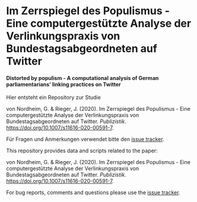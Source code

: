 # Im Zerrspiegel des Populismus - Eine computergestützte Analyse der Verlinkungspraxis von Bundestagsabgeordneten auf Twitter
#### Distorted by populism - A computational analysis of German parliamentarians’ linking practices on Twitter
Hier entsteht ein Repository zur Studie

von Nordheim, G. & Rieger, J. (2020). Im Zerrspiegel des Populismus - Eine computergestützte Analyse der Verlinkungspraxis von Bundestagsabgeordneten auf Twitter. *Publizistik*. https://doi.org/10.1007/s11616-020-00591-7.

Für Fragen und Anmerkungen verwendet bitte den [issue tracker](https://github.com/JonasRieger/zerrspiegel/issues).

This repository provides data and scripts related to the paper:

von Nordheim, G. & Rieger, J. (2020). Im Zerrspiegel des Populismus - Eine computergestützte Analyse der Verlinkungspraxis von Bundestagsabgeordneten auf Twitter. *Publizistik*. https://doi.org/10.1007/s11616-020-00591-7.

For bug reports, comments and questions please use the [issue tracker](https://github.com/JonasRieger/zerrspiegel/issues).
